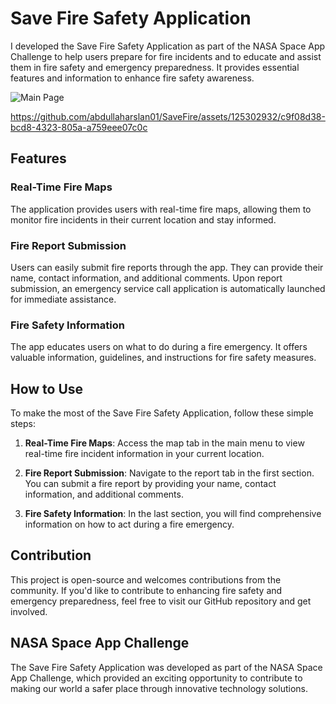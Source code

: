 # Save Fire Safety Application

I developed the Save Fire Safety Application as part of the NASA Space App Challenge to help users prepare for fire incidents and to educate and assist them in fire safety and emergency preparedness. It provides essential features and information to enhance fire safety awareness.

![Main Page](https://github.com/abdullaharslan01/SaveFire/assets/125302932/6fef5a01-39ea-4e61-8060-0ce47b89256a)



https://github.com/abdullaharslan01/SaveFire/assets/125302932/c9f08d38-bcd8-4323-805a-a759eee07c0c






## Features

### Real-Time Fire Maps

The application provides users with real-time fire maps, allowing them to monitor fire incidents in their current location and stay informed.

### Fire Report Submission

Users can easily submit fire reports through the app. They can provide their name, contact information, and additional comments. Upon report submission, an emergency service call application is automatically launched for immediate assistance.

### Fire Safety Information

The app educates users on what to do during a fire emergency. It offers valuable information, guidelines, and instructions for fire safety measures.

## How to Use

To make the most of the Save Fire Safety Application, follow these simple steps:

1. **Real-Time Fire Maps**: Access the map tab in the main menu to view real-time fire incident information in your current location.

2. **Fire Report Submission**: Navigate to the report tab in the first section. You can submit a fire report by providing your name, contact information, and additional comments.

3. **Fire Safety Information**: In the last section, you will find comprehensive information on how to act during a fire emergency.

## Contribution

This project is open-source and welcomes contributions from the community. If you'd like to contribute to enhancing fire safety and emergency preparedness, feel free to visit our GitHub repository and get involved.

## NASA Space App Challenge

The Save Fire Safety Application was developed as part of the NASA Space App Challenge, which provided an exciting opportunity to contribute to making our world a safer place through innovative technology solutions.
